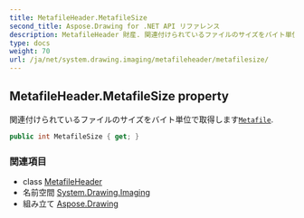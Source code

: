```yaml
---
title: MetafileHeader.MetafileSize
second_title: Aspose.Drawing for .NET API リファレンス
description: MetafileHeader 財産. 関連付けられているファイルのサイズをバイト単位で取得しますMetafile.
type: docs
weight: 70
url: /ja/net/system.drawing.imaging/metafileheader/metafilesize/
---
```

## MetafileHeader.MetafileSize property

関連付けられているファイルのサイズをバイト単位で取得します[`Metafile`](../../metafile/).

```csharp
public int MetafileSize { get; }
```

### 関連項目

* class [MetafileHeader](../)
* 名前空間 [System.Drawing.Imaging](../../metafileheader/)
* 組み立て [Aspose.Drawing](../../../)


